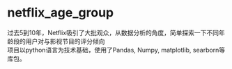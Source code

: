 # netflix_age_group
过去5到10年，Netflix吸引了大批观众，从数据分析的角度，简单探索一下不同年龄段的用户对与影视节目的评分倾向<br/>
项目以python语言为技术基础，使用了Pandas, Numpy, matplotlib, searborn等库包。
